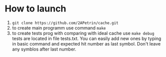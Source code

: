 # How to launch
1. `git clone https://github.com/2APetrin/cache.git`
2. to create main programm use command `make`
3. to create tests prog with comparing with ideal cache use `make debug`</br>
tests are located in file tests.txt. You can easily add new ones by typing in basic command and expected hit number as last symbol. Don't leave any symblos after last number.